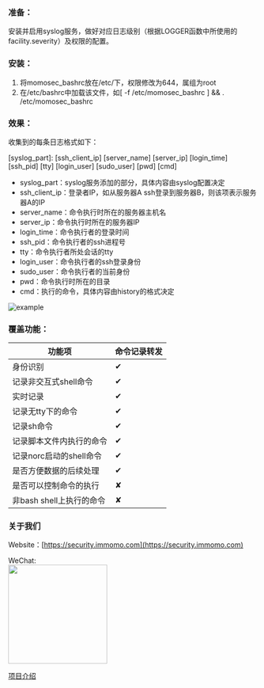 ### 准备：

安装并启用syslog服务，做好对应日志级别（根据LOGGER函数中所使用的facility.severity）及权限的配置。

### 安装：

1. 将momosec\_bashrc放在/etc/下，权限修改为644，属组为root
2. 在/etc/bashrc中加载该文件，如[ -f /etc/momosec\_bashrc ] && . /etc/momosec\_bashrc


### 效果：

收集到的每条日志格式如下：

[syslog_part]: [ssh\_client\_ip] [server_name] [server_ip] [login_time] [ssh_pid] [tty] [login_user] [sudo_user] [pwd] [cmd]

- syslog_part：syslog服务添加的部分，具体内容由syslog配置决定
- ssh\_client\_ip：登录者IP，如从服务器A ssh登录到服务器B，则该项表示服务器A的IP
- server_name：命令执行时所在的服务器主机名
- server_ip：命令执行时所在的服务器IP
- login_time：命令执行者的登录时间
- ssh_pid：命令执行者的ssh进程号
- tty：命令执行者所处会话的tty
- login_user：命令执行者的ssh登录身份
- sudo_user：命令执行者的当前身份
- pwd：命令执行时所在的目录
- cmd：执行的命令，具体内容由history的格式决定

![example](https://github.com/momosecurity/cornerstone/raw/master/img/example.gif)

### 覆盖功能：

| 功能项 | 命令记录转发 | 
| ------------ |------------ |
|身份识别|✔︎|
|记录非交互式shell命令|✔︎|
|实时记录|✔︎|
|记录无tty下的命令|✔︎|
|记录sh命令|✔︎|
|记录脚本文件内执行的命令|✔︎|
|记录norc启动的shell命令|✔︎|
|是否方便数据的后续处理|✔︎|
|是否可以控制命令的执行|✘|
|非bash shell上执行的命令|✘|


### 关于我们
Website：[https://security.immomo.com](https://security.immomo.com)

WeChat:<br>
<img src="https://momo-mmsrc.oss-cn-hangzhou.aliyuncs.com/img-1c96a083-7392-3b72-8aec-bad201a6abab.jpeg" width="200" hegiht="200" align=center /><br>

[项目介绍](https://mp.weixin.qq.com/s?__biz=MzI2OTYzOTQzNw==&mid=2247484811&idx=1&sn=cd27473f6441d8b99da1b5f2f20a73bb&chksm=eadc0fe9ddab86ff21b191f53de79afea0f5063a978a76beefe641da95403e2fdf79c168488a&token=588906132&lang=zh_CN#rd)